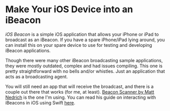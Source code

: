 # Make Your iOS Device into an iBeacon
*iOS Beacon* is a simple iOS application that allows your iPhone or iPad to broadcast as an iBeacon. If you have a spare iPhone/iPad lying around, you can install this on your spare device to use for testing and developing iBeacon applications.

Though there were many other iBeacon broadcasting sample applications, they were mostly outdated, complex and had issues compiling. This one is pretty straightforward with no bells and/or whistles. Just an application that acts as a broadcasting agent.

You will still need an app that will receive the broadcast, and there is a couple out there that works (for me, at least). [Beacon Scanner by Matt Nedrich](https://github.com/mattnedrich/beacon-scanner) is the one I'm using. You can read his guide on interacting with iBeacons in iOS using Swift [here](https://spin.atomicobject.com/2017/01/31/ibeacon-in-swift/).
